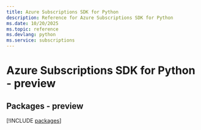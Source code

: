 ```yaml
---
title: Azure Subscriptions SDK for Python
description: Reference for Azure Subscriptions SDK for Python
ms.date: 10/20/2025
ms.topic: reference
ms.devlang: python
ms.service: subscriptions
---
```

# Azure Subscriptions SDK for Python - preview
## Packages - preview
[!INCLUDE [packages](subscriptions-index.md)]